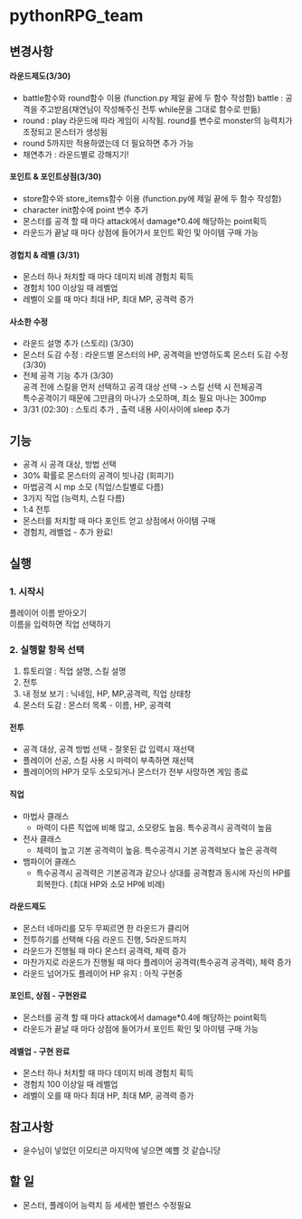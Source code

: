 # pythonRPG_team

## 변경사항  
#### 라운드제도(3/30)  
- battle함수와 round함수 이용 (function.py 제일 끝에 두 함수 작성함) battle : 공격을 주고받음(채연님이 작성해주신 전투 while문을 그대로 함수로 만듦)  
- round : play 라운드에 따라 게임이 시작됨. round를 변수로 monster의 능력치가 조정되고 몬스터가 생성됨  
- round 5까지만 적용하였는데 더 필요하면 추가 가능  
- 채연추가 : 라운드별로 강해지기!  
#### 포인트 & 포인트상점(3/30)  
- store함수와 store_items함수 이용 (function.py에 제일 끝에 두 함수 작성함)  
- character init함수에 point 변수 추가  
- 몬스터를 공격 할 때 마다 attack에서 damage*0.4에 해당하는 point획득  
- 라운드가 끝날 때 마다 상점에 들어가서 포인트 확인 및 아이템 구매 가능  
#### 경헙치 & 레벨 (3/31)  
- 몬스터 하나 처치할 때 마다 데미지 비례 경험치 획득  
- 경험치 100 이상일 때 레벨업  
- 레벨이 오를 때 마다 최대 HP, 최대 MP, 공격력 증가  
#### 사소한 수정  
- 라운드 설명 추가 (스토리) (3/30)  
- 몬스터 도감 수정 : 라운드별 몬스터의 HP, 공격력을 반영하도록 몬스터 도감 수정 (3/30)  
- 전체 공격 기능 추가 (3/30)  
공격 전에 스킬을 먼저 선택하고 공격 대상 선택 -> 스킬 선택 시 전체공격  
특수공격이기 때문에 그만큼의 마나가 소모하며, 최소 필요 마나는 300mp  
- 3/31 (02:30) : 스토리 추가 , 출력 내용 사이사이에 sleep 추가



## 기능

- 공격 시 공격 대상, 방법 선택  
- 30% 확률로 몬스터의 공격이 빗나감 (회피기)  
- 마법공격 시 mp 소모 (직업/스킬별로 다름)  
- 3가지 직업 (능력치, 스킬 다름)  
- 1:4 전투  
- 몬스터를 처치할 때 마다 포인트 얻고 상점에서 아이템 구매  
- 경험치, 레벨업 - 추가 완료!

## 실행


### 1. 시작시
플레이어 이름 받아오기  
이름을 입력하면 직업 선택하기  
### 2. 실행할 항목 선택 
1. 튜토리얼 : 직업 설명, 스킬 설명  
2. 전투  
3. 내 정보 보기 : 닉네임, HP, MP,공격력, 직업 상태창  
4. 몬스터 도감 : 몬스터 목록 - 이름, HP, 공격력  
#### 전투
- 공격 대상, 공격 방법 선택 - 잘못된 값 입력시 재선택  
- 플레이어 선공, 스킬 사용 시 마력이 부족하면 재선택  
- 플레이어의 HP가 모두 소모되거나 몬스터가 전부 사망하면 게임 종료  
#### 직업
- 마법사 클래스  
  - 마력이 다른 직업에 비해 많고, 소모량도 높음. 특수공격시 공격력이 높음  
- 전사 클래스  
  - 체력이 높고 기본 공격력이 높음. 특수공격시 기본 공격력보다 높은 공격력  
- 뱀파이어 클래스  
  - 특수공격시 공격력은 기본공격과 같으나 상대를 공격함과 동시에 자신의 HP를 회복한다. (최대 HP와 소모 HP에 비례)  
#### 라운드제도  
- 몬스터 네마리를 모두 무찌르면 한 라운드가 클리어  
- 전투하기를 선택해 다음 라운드 진행, 5라운드까지  
- 라운드가 진행될 때 마다 몬스터 공격력, 체력 증가  
- 마찬가지로 라운드가 진행될 때 마다 플레이어 공격력(특수공격 공격력), 체력 증가
- 라운드 넘어가도 플레이어 HP 유지 : 아직 구현중  
#### 포인트, 상점 - 구현완료
- 몬스터를 공격 할 때 마다 attack에서 damage*0.4에 해당하는 point획득  
- 라운드가 끝날 때 마다 상점에 들어가서 포인트 확인 및 아이템 구매 가능  
#### 레벨업 - 구현 완료
- 몬스터 하나 처치할 때 마다 데미지 비례 경험치 획득
- 경험치 100 이상일 때 레벨업
- 레벨이 오를 때 마다 최대 HP, 최대 MP, 공격력 증가


## 참고사항
- 윤수님이 넣었던 이모티콘 마지막에 넣으면 예쁠 것 같습니당  

## 할 일 
- 몬스터, 플레이어 능력치 등 세세한 밸런스 수정필요  

